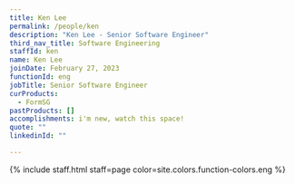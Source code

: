 ```yaml
---
title: Ken Lee
permalink: /people/ken
description: "Ken Lee - Senior Software Engineer"
third_nav_title: Software Engineering
staffId: ken
name: Ken Lee
joinDate: February 27, 2023
functionId: eng
jobTitle: Senior Software Engineer
curProducts:
  - FormSG
pastProducts: []
accomplishments: i'm new, watch this space!
quote: ""
linkedinId: ""

---
```


{% include staff.html staff=page color=site.colors.function-colors.eng %}
